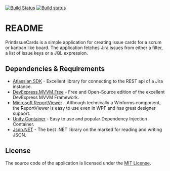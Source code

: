 [![Build Status](https://duenet.visualstudio.com/AgileCardPrint/_apis/build/status/Tdue21.AgileCardsPrinting?branchName=master)](https://duenet.visualstudio.com/AgileCardPrint/_build/latest?definitionId=2&branchName=master)
[![Build status](https://ci.appveyor.com/api/projects/status/1h11leogfgrj17a6?svg=true)](https://ci.appveyor.com/project/tdue21/agilecardsprinting)


# README

PrintIssueCards is a simple application for creating issue cards for a scrum or kanban like board. 
The application fetches Jira issues from either a filter, a list of issue keys or a JQL expression.

## Dependencies & Requirements

* [Atlassian.SDK](https://bitbucket.org/farmas/atlassian.net-sdk/wiki/Home) - Excellent library for connecting to the REST api of a Jira instance.
* [DevExpress.MVVM.Free](https://github.com/DevExpress/DevExpress.Mvvm.Free) - Free and Open-Source edition of the excellent DevExpress MVVM Framework. 
* [Microsoft ReportViewer](https://www.microsoft.com/en-us/download/details.aspx?id=6610) - Although technically a Winforms component, the ReportViewer is easy to use even in WPF and has great designer support. 
* [Unity Container](https://github.com/unitycontainer/unity) - Easy to use and popular Dependency Injection Container.
* [Json.NET](http://www.newtonsoft.com/json) - The best .NET library on the marked for reading and writing JSON. 

## License
The source code of the application is licensed under the [MIT License](LICENSE).

